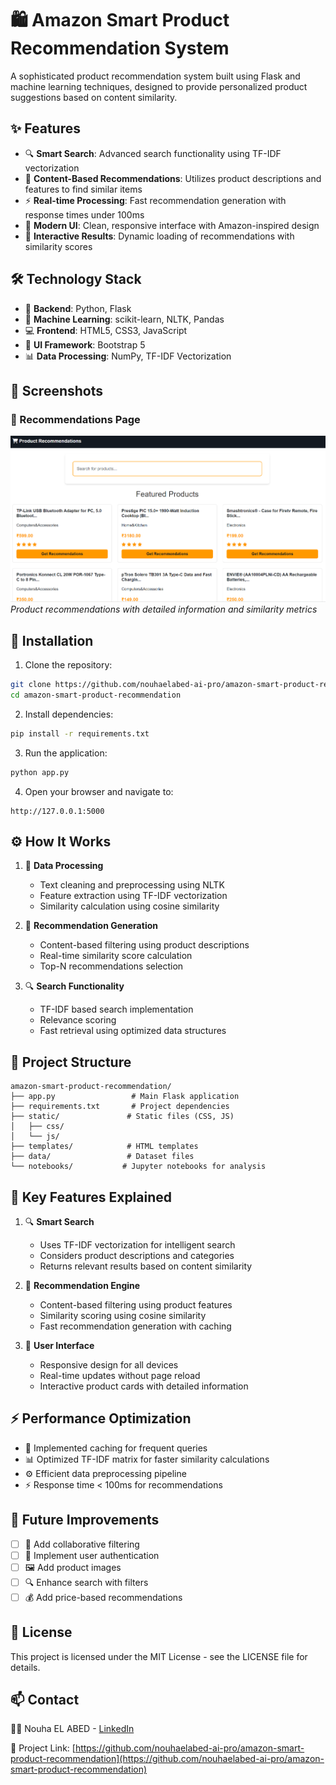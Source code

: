 # 🛍️ Amazon Smart Product Recommendation System

A sophisticated product recommendation system built using Flask and machine learning techniques, designed to provide personalized product suggestions based on content similarity.

## ✨ Features

- 🔍 **Smart Search**: Advanced search functionality using TF-IDF vectorization
- 🎯 **Content-Based Recommendations**: Utilizes product descriptions and features to find similar items
- ⚡ **Real-time Processing**: Fast recommendation generation with response times under 100ms
- 🎨 **Modern UI**: Clean, responsive interface with Amazon-inspired design
- 🔄 **Interactive Results**: Dynamic loading of recommendations with similarity scores

## 🛠️ Technology Stack

- 🐍 **Backend**: Python, Flask
- 🧠 **Machine Learning**: scikit-learn, NLTK, Pandas
- 💻 **Frontend**: HTML5, CSS3, JavaScript
- 🎯 **UI Framework**: Bootstrap 5
- 📊 **Data Processing**: NumPy, TF-IDF Vectorization

## 📸 Screenshots

### 🎯 Recommendations Page
![Recommendations](screenshots/recommendations.png)
*Product recommendations with detailed information and similarity metrics*


## 🚀 Installation

1. Clone the repository:
```bash
git clone https://github.com/nouhaelabed-ai-pro/amazon-smart-product-recommendation.git
cd amazon-smart-product-recommendation
```

2. Install dependencies:
```bash
pip install -r requirements.txt
```

3. Run the application:
```bash
python app.py
```

4. Open your browser and navigate to:
```
http://127.0.0.1:5000
```

## ⚙️ How It Works

1. 📝 **Data Processing**
   - Text cleaning and preprocessing using NLTK
   - Feature extraction using TF-IDF vectorization
   - Similarity calculation using cosine similarity

2. 🎯 **Recommendation Generation**
   - Content-based filtering using product descriptions
   - Real-time similarity score calculation
   - Top-N recommendations selection

3. 🔍 **Search Functionality**
   - TF-IDF based search implementation
   - Relevance scoring
   - Fast retrieval using optimized data structures

## 📁 Project Structure

```
amazon-smart-product-recommendation/
├── app.py                 # Main Flask application
├── requirements.txt       # Project dependencies
├── static/               # Static files (CSS, JS)
│   ├── css/
│   └── js/
├── templates/            # HTML templates
├── data/                 # Dataset files
└── notebooks/           # Jupyter notebooks for analysis
```

## 🌟 Key Features Explained

1. 🔍 **Smart Search**
   - Uses TF-IDF vectorization for intelligent search
   - Considers product descriptions and categories
   - Returns relevant results based on content similarity

2. 🎯 **Recommendation Engine**
   - Content-based filtering using product features
   - Similarity scoring using cosine similarity
   - Fast recommendation generation with caching

3. 🎨 **User Interface**
   - Responsive design for all devices
   - Real-time updates without page reload
   - Interactive product cards with detailed information

## ⚡ Performance Optimization

- 🚀 Implemented caching for frequent queries
- 📊 Optimized TF-IDF matrix for faster similarity calculations
- ⚙️ Efficient data preprocessing pipeline
- ⚡ Response time < 100ms for recommendations

## 🔮 Future Improvements

- [ ] 👥 Add collaborative filtering
- [ ] 🔐 Implement user authentication
- [ ] 🖼️ Add product images
- [ ] 🔍 Enhance search with filters
- [ ] 💰 Add price-based recommendations

## 📄 License

This project is licensed under the MIT License - see the LICENSE file for details.

## 📫 Contact

👩‍💻 Nouha EL ABED - [LinkedIn](https://www.linkedin.com/in/nouha-el-abed/)

🔗 Project Link: [https://github.com/nouhaelabed-ai-pro/amazon-smart-product-recommendation](https://github.com/nouhaelabed-ai-pro/amazon-smart-product-recommendation)